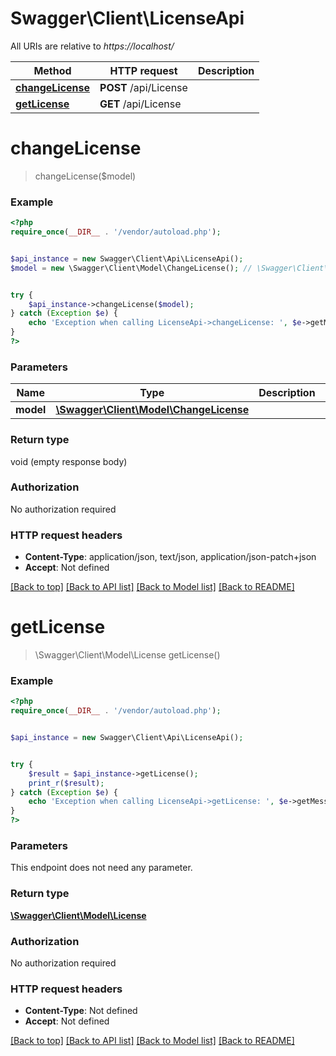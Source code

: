 # Swagger\Client\LicenseApi

All URIs are relative to *https://localhost/*

Method | HTTP request | Description
------------- | ------------- | -------------
[**changeLicense**](LicenseApi.md#changeLicense) | **POST** /api/License | 
[**getLicense**](LicenseApi.md#getLicense) | **GET** /api/License | 




# **changeLicense**
> changeLicense($model)



### Example 
```php
<?php
require_once(__DIR__ . '/vendor/autoload.php');


$api_instance = new Swagger\Client\Api\LicenseApi();
$model = new \Swagger\Client\Model\ChangeLicense(); // \Swagger\Client\Model\ChangeLicense | 


try { 
    $api_instance->changeLicense($model);
} catch (Exception $e) {
    echo 'Exception when calling LicenseApi->changeLicense: ', $e->getMessage(), "\n";
}
?>
```

### Parameters

Name | Type | Description  | Notes
------------- | ------------- | ------------- | -------------
 **model** | [**\Swagger\Client\Model\ChangeLicense**](\Swagger\Client\Model\ChangeLicense.md)|  | [optional] 


### Return type

void (empty response body)

### Authorization

No authorization required

### HTTP request headers

 - **Content-Type**: application/json, text/json, application/json-patch+json
 - **Accept**: Not defined

[[Back to top]](#) [[Back to API list]](../README.md#documentation-for-api-endpoints) [[Back to Model list]](../README.md#documentation-for-models) [[Back to README]](../README.md)


# **getLicense**
> \Swagger\Client\Model\License getLicense()



### Example 
```php
<?php
require_once(__DIR__ . '/vendor/autoload.php');


$api_instance = new Swagger\Client\Api\LicenseApi();


try { 
    $result = $api_instance->getLicense();
    print_r($result);
} catch (Exception $e) {
    echo 'Exception when calling LicenseApi->getLicense: ', $e->getMessage(), "\n";
}
?>
```

### Parameters
This endpoint does not need any parameter.


### Return type

[**\Swagger\Client\Model\License**](License.md)

### Authorization

No authorization required

### HTTP request headers

 - **Content-Type**: Not defined
 - **Accept**: Not defined

[[Back to top]](#) [[Back to API list]](../README.md#documentation-for-api-endpoints) [[Back to Model list]](../README.md#documentation-for-models) [[Back to README]](../README.md)



